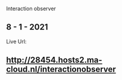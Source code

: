 Interaction observer

## 8 - 1 - 2021

Live Url:
## http://28454.hosts2.ma-cloud.nl/interactionobserver